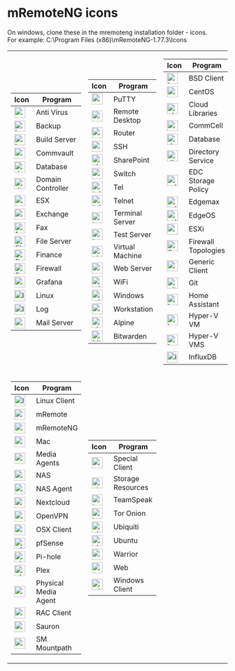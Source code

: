 # mRemoteNG icons
On windows, clone these in the mremoteng installation folder - icons.<br>
For example: C:\Program Files (x86)\mRemoteNG-1.77.3\Icons

<table>
  <tr>
    <td>

| Icon | Program |
| -------------------- | ---------------------------- |
| <img src="Anti Virus.ico" alt="anti_virus_icon" style="width:25px;height:auto;"> | Anti Virus |
| <img src="Backup.ico" alt="backup_icon" style="width:25px;height:auto;"> | Backup |
| <img src="Build Server.ico" alt="build_server_icon" style="width:25px;height:auto;"> | Build Server |
| <img src="Commvault.ico" alt="commvault_icon" style="width:25px;height:auto;"> | Commvault |
| <img src="Database.ico" alt="database_icon" style="width:25px;height:auto;"> | Database |
| <img src="Domain Controller.ico" alt="domain_controller_icon" style="width:25px;height:auto;"> | Domain Controller |
| <img src="ESX.ico" alt="esx_icon" style="width:25px;height:auto;"> | ESX |
| <img src="Exchange.ico" alt="exchange_icon" style="width:25px;height:auto;"> | Exchange |
| <img src="Fax.ico" alt="fax_icon" style="width:25px;height:auto;"> | Fax |
| <img src="File Server.ico" alt="file_server_icon" style="width:25px;height:auto;"> | File Server |
| <img src="Finance.ico" alt="finance_icon" style="width:25px;height:auto;"> | Finance |
| <img src="Firewall.ico" alt="firewall_icon" style="width:25px;height:auto;"> | Firewall |
| <img src="Grafana_icon.ico" alt="grafana_icon" style="width:25px;height:auto;"> | Grafana |
| <img src="Linux.ico" alt="linux_icon" style="width:25px;height:auto;"> | Linux |
| <img src="Log.ico" alt="log_icon" style="width:25px;height:auto;"> | Log |
| <img src="Mail Server.ico" alt="mail_server_icon" style="width:25px;height:auto;"> | Mail Server |

</td>
<td>

| Icon | Program |
| -------------------- | ---------------------------- |
| <img src="PuTTY.ico" alt="putty_icon" style="width:25px;height:auto;"> | PuTTY |
| <img src="Remote Desktop.ico" alt="remote_desktop_icon" style="width:25px;height:auto;"> | Remote Desktop |
| <img src="Router.ico" alt="router_icon" style="width:25px;height:auto;"> | Router |
| <img src="SSH.ico" alt="ssh_icon" style="width:25px;height:auto;"> | SSH |
| <img src="SharePoint.ico" alt="sharepoint_icon" style="width:25px;height:auto;"> | SharePoint |
| <img src="Switch.ico" alt="switch_icon" style="width:25px;height:auto;"> | Switch |
| <img src="Tel.ico" alt="tel_icon" style="width:25px;height:auto;"> | Tel |
| <img src="Telnet.ico" alt="telnet_icon" style="width:25px;height:auto;"> | Telnet |
| <img src="Terminal Server.ico" alt="terminal_server_icon" style="width:25px;height:auto;"> | Terminal Server |
| <img src="Test Server.ico" alt="test_server_icon" style="width:25px;height:auto;"> | Test Server |
| <img src="Virtual Machine.ico" alt="virtual_machine_icon" style="width:25px;height:auto;"> | Virtual Machine |
| <img src="Web Server.ico" alt="web_server_icon" style="width:25px;height:auto;"> | Web Server |
| <img src="WiFi.ico" alt="wifi_icon" style="width:25px;height:auto;"> | WiFi |
| <img src="Windows.ico" alt="windows_icon" style="width:25px;height:auto;"> | Windows |
| <img src="Workstation.ico" alt="workstation_icon" style="width:25px;height:auto;"> | Workstation |
| <img src="alpine.ico" alt="alpine_icon" style="width:25px;height:auto;"> | Alpine |
| <img src="bitwarden.ico" alt="bitwarden_icon" style="width:25px;height:auto;"> | Bitwarden |

</td>
<td>

| Icon | Program |
| -------------------- | ---------------------------- |
| <img src="bsd_client.ico" alt="bsd_client_icon" style="width:25px;height:auto;"> | BSD Client |
| <img src="centos.ico" alt="centos_icon" style="width:25px;height:auto;"> | CentOS |
| <img src="cloudlibraries_16.ico" alt="cloudlibraries_16_icon" style="width:25px;height:auto;"> | Cloud Libraries |
| <img src="commcell.ico" alt="commcell_icon" style="width:25px;height:auto;"> | CommCell |
| <img src="database_16.ico" alt="database_16_icon" style="width:25px;height:auto;"> | Database |
| <img src="directoryservice_16.ico" alt="directoryservice_16_icon" style="width:25px;height:auto;"> | Directory Service |
| <img src="edcstoragepolicyicon.ico" alt="edcstoragepolicyicon" style="width:25px;height:auto;"> | EDC Storage Policy |
| <img src="edgemax.ico" alt="edgemax_icon" style="width:25px;height:auto;"> | Edgemax |
| <img src="edgeos.ico" alt="edgeos_icon" style="width:25px;height:auto;"> | EdgeOS |
| <img src="esxi.ico" alt="esxi_icon" style="width:25px;height:auto;"> | ESXi |
| <img src="firewall_topologies.ico" alt="firewall_topologies_icon" style="width:25px;height:auto;"> | Firewall Topologies |
| <img src="generic_client_16.ico" alt="generic_client_16_icon" style="width:25px;height:auto;"> | Generic Client |
| <img src="git.ico" alt="git_icon" style="width:25px;height:auto;"> | Git |
| <img src="homeassistant-icon.ico" alt="homeassistant_icon" style="width:25px;height:auto;"> | Home Assistant |
| <img src="hyperv_vm.ico" alt="hyperv_vm_icon" style="width:25px;height:auto;"> | Hyper-V VM |
| <img src="hyperv_vms.ico" alt="hyperv_vms_icon" style="width:25px;height:auto;"> | Hyper-V VMS |
| <img src="influxdb.ico" alt="influxdb_icon" style="width:25px;height:auto;"> | InfluxDB |

</td>
  </tr>
  <tr>
    <td>

| Icon | Program |
| -------------------- | ---------------------------- |
| <img src="linux_client.ico" alt="linux_client_icon" style="width:25px;height:auto;"> | Linux Client |
| <img src="mRemote.ico" alt="mRemote_icon" style="width:25px;height:auto;"> | mRemote |
| <img src="mRemoteNG.ico" alt="mRemoteNG_icon" style="width:25px;height:auto;"> | mRemoteNG |
| <img src="mac_16.ico" alt="mac_16_icon" style="width:25px;height:auto;"> | Mac |
| <img src="mediaagents_16x16.ico" alt="mediaagents_16x16_icon" style="width:25px;height:auto;"> | Media Agents |
| <img src="nas_16.ico" alt="nas_16_icon" style="width:25px;height:auto;"> | NAS |
| <img src="nas_agent_16.ico" alt="nas_agent_16_icon" style="width:25px;height:auto;"> | NAS Agent |
| <img src="nextcloud.ico" alt="nextcloud_icon" style="width:25px;height:auto;"> | Nextcloud |
| <img src="openvpn.ico" alt="openvpn_icon" style="width:25px;height:auto;"> | OpenVPN |
| <img src="osx_client.ico" alt="osx_client_icon" style="width:25px;height:auto;"> | OSX Client |
| <img src="pfSense.ico" alt="pfSense_icon" style="width:25px;height:auto;"> | pfSense |
| <img src="pihole.ico" alt="pihole_icon" style="width:25px;height:auto;"> | Pi-hole |
| <img src="plex.ico" alt="plex_icon" style="width:25px;height:auto;"> | Plex |
| <img src="pyhsical-media-agent.ico" alt="pyhsical_media_agent_icon" style="width:25px;height:auto;"> | Physical Media Agent |
| <img src="rac_client.ico" alt="rac_client_icon" style="width:25px;height:auto;"> | RAC Client |
| <img src="sauron.ico" alt="sauron_icon" style="width:25px;height:auto;"> | Sauron |
| <img src="sm_mountpath.ico" alt="sm_mountpath_icon" style="width:25px;height:auto;"> | SM Mountpath |

</td>
<td>

| Icon | Program |
| -------------------- | ---------------------------- |
| <img src="special_client.ico" alt="special_client_icon" style="width:25px;height:auto;"> | Special Client |
| <img src="storage_resources_16.ico" alt="storage_resources_16_icon" style="width:25px;height:auto;"> | Storage Resources |
| <img src="teamspeak.ico" alt="teamspeak_icon" style="width:25px;height:auto;"> | TeamSpeak |
| <img src="tor-onion.ico" alt="tor_onion_icon" style="width:25px;height:auto;"> | Tor Onion |
| <img src="ubiquiti.ico" alt="ubiquiti_icon" style="width:25px;height:auto;"> | Ubiquiti |
| <img src="ubuntu.ico" alt="ubuntu_icon" style="width:25px;height:auto;"> | Ubuntu |
| <img src="warrior.ico" alt="warrior_icon" style="width:25px;height:auto;"> | Warrior |
| <img src="web.ico" alt="web_icon" style="width:25px;height:auto;"> | Web |
| <img src="windows_client.ico" alt="windows_client_icon" style="width:25px;height:auto;"> | Windows Client |

</td>
  </tr>
</table>
